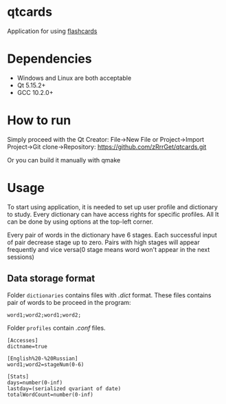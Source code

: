 # qtcards
Application for using [flashcards](https://en.wikipedia.org/wiki/Leitner_system)

# Dependencies
- Windows and Linux are both acceptable
- Qt 5.15.2+
- GCC 10.2.0+

# How to run
Simply proceed with the Qt Creator:
File->New File or Project->Import Project->Git clone->Repository: https://github.com/zRrrGet/qtcards.git

Or you can build it manually with qmake

# Usage
To start using application, it is needed to set up user profile and dictionary to study. Every dictionary can have access rights for specific profiles.
All It can be done by using options at the top-left corner.


Every pair of words in the dictionary have 6 stages. Each successful input of pair decrease stage up to zero. 
Pairs with high stages will appear frequently and vice versa(0 stage means word won't appear in the next sessions)
## Data storage format
Folder `dictionaries` contains files with *.dict* format. These files contains pair of words to be proceed in the program:
``` 
word1;word2;word1;word2;
```
Folder `profiles` contain *.conf* files.
```
[Accesses]
dictname=true

[English%20-%20Russian]
word1;word2=stageNum(0-6)

[Stats]
days=number(0-inf)
lastday=(serialized qvariant of date)
totalWordCount=number(0-inf)
```
